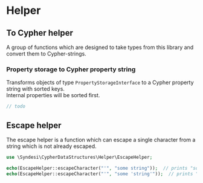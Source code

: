 # Helper

## To Cypher helper

A group of functions which are designed to take types from this library and convert them to Cypher-strings.

### Property storage to Cypher property string

Transforms objects of type `PropertyStorageInterface` to a Cypher property string with sorted keys.  
Internal properties will be sorted first.

```php
// todo
```

## Escape helper

The escape helper is a function which can escape a single character from a string which is not already escaped.

```php
use \Syndesi\CypherDataStructures\Helper\EscapeHelper;

echo(EscapeHelper::escapeCharacter("'", "some string"));  // prints "some string"
echo(EscapeHelper::escapeCharacter("'", "some 'string'"));  // prints "some \'string\'"
```
